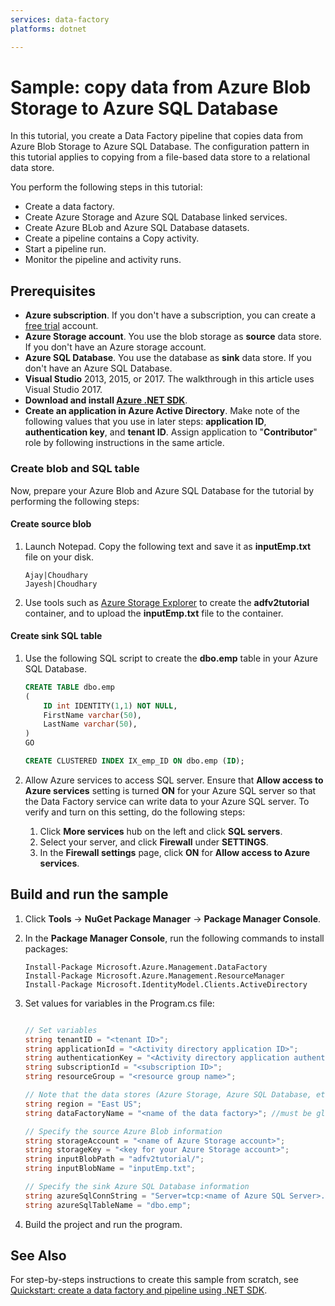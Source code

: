 ```yaml
---
services: data-factory
platforms: dotnet

---
```

# Sample: copy data from Azure Blob Storage to Azure SQL Database
In this tutorial, you create a Data Factory pipeline that copies data from Azure Blob Storage to Azure SQL Database. The configuration pattern in this tutorial applies to copying from a file-based data store to a relational data store.

You perform the following steps in this tutorial:

- Create a data factory.
- Create Azure Storage and Azure SQL Database linked services.
- Create Azure BLob and Azure SQL Database datasets.
- Create a pipeline contains a Copy activity.
- Start a pipeline run.
- Monitor the pipeline and activity runs.

  
## Prerequisites

* **Azure subscription**. If you don't have a subscription, you can create a [free trial](http://azure.microsoft.com/pricing/free-trial/) account.
* **Azure Storage account**. You use the blob storage as **source** data store. If you don't have an Azure storage account.
* **Azure SQL Database**. You use the database as **sink** data store. If you don't have an Azure SQL Database.
* **Visual Studio** 2013, 2015, or 2017. The walkthrough in this article uses Visual Studio 2017.
* **Download and install [Azure .NET SDK](http://azure.microsoft.com/downloads/)**.
* **Create an application in Azure Active Directory**. Make note of the following values that you use in later steps: **application ID**, **authentication key**, and **tenant ID**. Assign application to "**Contributor**" role by following instructions in the same article.

### Create blob and SQL table

Now, prepare your Azure Blob and Azure SQL Database for the tutorial by performing the following steps:

#### Create source blob

1. Launch Notepad. Copy the following text and save it as **inputEmp.txt** file on your disk.

	```
    Ajay|Choudhary
    Jayesh|Choudhary
	```

2. Use tools such as [Azure Storage Explorer](http://storageexplorer.com/) to create the **adfv2tutorial** container, and to upload the **inputEmp.txt** file to the container.

#### Create sink SQL table

1. Use the following SQL script to create the **dbo.emp** table in your Azure SQL Database.

    ```sql
    CREATE TABLE dbo.emp
    (
        ID int IDENTITY(1,1) NOT NULL,
        FirstName varchar(50),
        LastName varchar(50),
    )
    GO

    CREATE CLUSTERED INDEX IX_emp_ID ON dbo.emp (ID);
    ```

2. Allow Azure services to access SQL server. Ensure that **Allow access to Azure services** setting is turned **ON** for your Azure SQL server so that the Data Factory service can write data to your Azure SQL server. To verify and turn on this setting, do the following steps:

    1. Click **More services** hub on the left and click **SQL servers**.
    2. Select your server, and click **Firewall** under **SETTINGS**.
    3. In the **Firewall settings** page, click **ON** for **Allow access to Azure services**.


## Build and run the sample

1. Click **Tools** -> **NuGet Package Manager** -> **Package Manager Console**.
2. In the **Package Manager Console**, run the following commands to install packages:

    ```
    Install-Package Microsoft.Azure.Management.DataFactory
    Install-Package Microsoft.Azure.Management.ResourceManager
    Install-Package Microsoft.IdentityModel.Clients.ActiveDirectory
    ```
3. Set values for variables in the Program.cs file: 

    ```csharp

    // Set variables
    string tenantID = "<tenant ID>";
    string applicationId = "<Activity directory application ID>";
    string authenticationKey = "<Activity directory application authentication key>";
    string subscriptionId = "<subscription ID>";
    string resourceGroup = "<resource group name>";

    // Note that the data stores (Azure Storage, Azure SQL Database, etc.) and computes (HDInsight, etc.) used by data factory can be in other regions.
    string region = "East US";
    string dataFactoryName = "<name of the data factory>"; //must be globally unique

    // Specify the source Azure Blob information
    string storageAccount = "<name of Azure Storage account>";
    string storageKey = "<key for your Azure Storage account>";
    string inputBlobPath = "adfv2tutorial/";
    string inputBlobName = "inputEmp.txt";

    // Specify the sink Azure SQL Database information
    string azureSqlConnString = "Server=tcp:<name of Azure SQL Server>.database.windows.net,1433;Database=spsqldb;User ID=spelluru;Password=Sowmya123;Trusted_Connection=False;Encrypt=True;Connection Timeout=30";
    string azureSqlTableName = "dbo.emp";

    ```
4. Build the project and run the program.

## See Also
For step-by-steps instructions to create this sample from scratch, see [Quickstart: create a data factory and pipeline using .NET SDK](https://docs.microsoft.com/azure/data-factory/tutorial-copy-data-from-blob-to-sql-dot-net).
 

